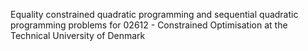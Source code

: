 Equality constrained quadratic programming and sequential quadratic programming problems for 02612 - Constrained Optimisation at the Technical University of Denmark
